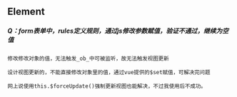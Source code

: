 ## Element

##### Q：form表单中，rules定义规则，通过js修改参数赋值，验证不通过，继续为空值

```
修改修改对象的值，无法触发_ob_中可被监听，故无法触发视图更新

设计视图更新的，不能直接修改对象里的值，通过vue提供的$set赋值，可解决完问题

网上说使用this.$forceUpdate()强制更新视图也能解决，不过我使用后不成功。
```


